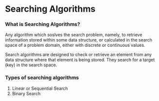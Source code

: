 # Searching Algorithms

### What is Searching Algorithms?
Any algorithm which soslves the search problem, namely, to retrieve information stored within some data structure, or calculated in the search space of a problem domain, either with discrete or continuous values.

Search algorithms are designed to check or retrieve an element from any data structure where that element is being stored. They search for a target (key) in the search space.

### Types of searching algorithms
1. Linear or Sequential Search
2. Binary Search